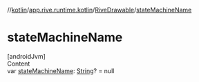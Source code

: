 //[kotlin](../../../index.md)/[app.rive.runtime.kotlin](../index.md)/[RiveDrawable](index.md)/[stateMachineName](state-machine-name.md)



# stateMachineName  
[androidJvm]  
Content  
var [stateMachineName](state-machine-name.md): [String](https://kotlinlang.org/api/latest/jvm/stdlib/kotlin/-string/index.html)? = null  



